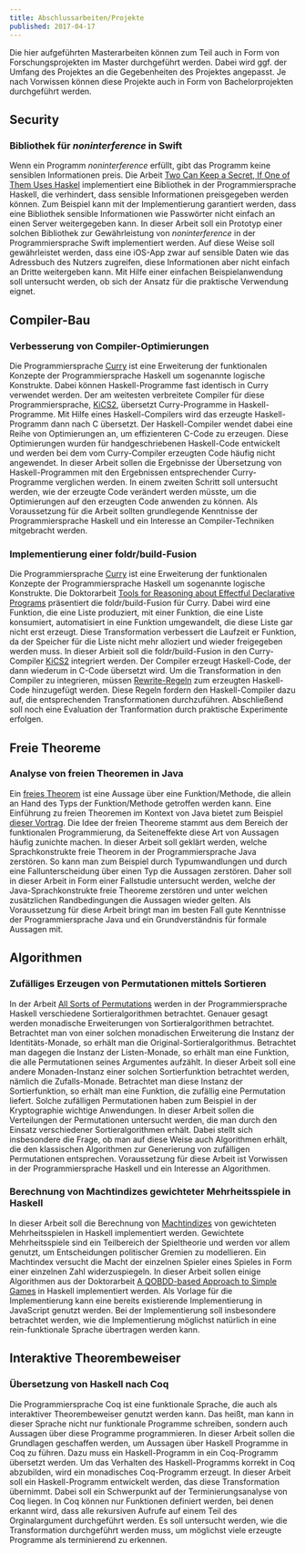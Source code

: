 ```yaml
---
title: Abschlussarbeiten/Projekte
published: 2017-04-17
---
```


Die hier aufgeführten Masterarbeiten können zum Teil auch in Form von
Forschungsprojekten im Master durchgeführt werden. Dabei wird ggf. der Umfang
des Projektes an die Gegebenheiten des Projektes angepasst. Je nach Vorwissen
können diese Projekte auch in Form von Bachelorprojekten durchgeführt werden.


## Security

### Bibliothek für _noninterference_ in Swift

Wenn ein Programm _noninterference_ erfüllt, gibt das Programm keine sensiblen
Informationen preis. Die Arbeit [Two Can Keep a Secret, If One of Them Uses
Haskel](http://www.cse.chalmers.se/~russo/publications_files/pearl-russo.pdf)
implementiert eine Bibliothek in der Programmiersprache Haskell, die verhindert,
dass sensible Informationen preisgegeben werden können. Zum Beispiel kann mit
der Implementierung garantiert werden, dass eine Bibliothek sensible
Informationen wie Passwörter nicht einfach an einen Server weitergegeben kann.
In dieser Arbeit soll ein Prototyp einer solchen Bibliothek zur Gewährleistung
von _noninterference_ in der Programmiersprache Swift implementiert werden. Auf
diese Weise soll gewährleistet werden, dass eine iOS-App zwar auf sensible Daten
wie das Adressbuch des Nutzers zugreifen, diese Informationen aber nicht einfach
an Dritte weitergeben kann. Mit Hilfe einer einfachen Beispielanwendung soll
untersucht werden, ob sich der Ansatz für die praktische Verwendung eignet.


## Compiler-Bau


### Verbesserung von Compiler-Optimierungen

Die Programmiersprache [Curry](http://citeseerx.ist.psu.edu/viewdoc/download?doi=10.1.1.207.2248&rep=rep1&type=pdf)
ist eine Erweiterung der funktionalen
Konzepte der Programmiersprache Haskell um sogenannte logische Konstrukte.
Dabei können Haskell-Programme fast identisch in Curry verwendet
werden. Der am weitesten verbreitete Compiler für diese Programmiersprache,
[KiCS2](https://www-ps.informatik.uni-kiel.de/kics2/),
übersetzt Curry-Programme in Haskell-Programme. Mit Hilfe eines
Haskell-Compilers wird das erzeugte Haskell-Programm dann nach C
übersetzt. Der Haskell-Compiler wendet dabei eine Reihe von
Optimierungen an, um effizienteren C-Code zu erzeugen. Diese Optimierungen
wurden für handgeschriebenen Haskell-Code entwickelt und werden bei dem vom
Curry-Compiler erzeugten Code häufig nicht angewendet. In dieser Arbeit sollen
die Ergebnisse der Übersetzung von Haskell-Programmen mit den Ergebnissen
entsprechender Curry-Programme verglichen werden. In einem zweiten Schritt
soll untersucht werden, wie der erzeugte Code verändert werden müsste,
um die Optimierungen auf den erzeugten Code anwenden zu können. Als
Voraussetzung für die Arbeit sollten grundlegende Kenntnisse der
Programmiersprache Haskell und ein Interesse an Compiler-Techniken
mitgebracht werden.


### Implementierung einer foldr/build-Fusion

Die Programmiersprache [Curry](http://citeseerx.ist.psu.edu/viewdoc/download?doi=10.1.1.207.2248&rep=rep1&type=pdf)
ist eine Erweiterung der funktionalen
Konzepte der Programmiersprache Haskell um sogenannte logische Konstrukte.
Die Doktorarbeit
[Tools for Reasoning about Effectful Declarative Programs](http://hss.ulb.uni-bonn.de/2015/4178/4178.htm)
präsentiert die foldr/build-Fusion für Curry. Dabei wird
eine Funktion, die eine Liste produziert, mit einer Funktion, die eine Liste
konsumiert, automatisiert in eine Funktion umgewandelt, die diese Liste gar
nicht erst erzeugt. Diese Transformation verbessert die Laufzeit er Funktion,
da der Speicher für die Liste nicht mehr alloziert und wieder freigegeben
werden muss. In dieser Arbieit soll die foldr/build-Fusion in den Curry-Compiler
[KiCS2](https://www-ps.informatik.uni-kiel.de/kics2/) integriert werden. Der
Compiler erzeugt Haskell-Code, der dann wiederum in C-Code übersetzt wird.
Um die Transformation in den Compiler zu integrieren, müssen
[Rewrite-Regeln](https://wiki.haskell.org/GHC/Using_rules) zum erzeugten
Haskell-Code hinzugefügt werden. Diese Regeln fordern den Haskell-Compiler dazu
auf, die entsprechenden Transformationen durchzuführen. Abschließend soll noch eine
Evaluation der Tranformation durch praktische Experimente erfolgen.


## Freie Theoreme

### Analyse von freien Theoremen in Java

Ein [freies Theorem](http://www.cs.sfu.ca/CourseCentral/831/burton/Notes/July14/free.pdf)
ist eine Aussage über eine Funktion/Methode, die allein an Hand
des Typs der Funktion/Methode getroffen werden kann. Eine Einführung zu freien
Theoremen im Kontext von Java bietet zum Beispiel [dieser Vortrag](http://data.tmorris.net/talks/yow-west-2016/1d388b6263e7cbeedfbea224997648daa1d7862d/parametricity.pdf).
Die Idee der freien Theoreme stammt aus dem Bereich der funktionalen Programmierung,
da Seiteneffekte diese Art von Aussagen häufig zunichte machen. In dieser Arbeit
soll geklärt werden, welche Sprachkonstrukte freie Theorem in der
Programmiersprache Java zerstören. So kann man zum Beispiel durch Typumwandlungen
und durch eine Fallunterscheidung über einen Typ die Aussagen zerstören.
Daher soll in dieser Arbeit in Form einer Fallstudie untersucht werden,
welche der Java-Sprachkonstrukte freie Theoreme zerstören und unter welchen
zusätzlichen Randbedingungen die Aussagen wieder gelten. Als
Voraussetzung für diese Arbeit bringt man im besten Fall gute Kenntnisse der
Programmiersprache Java und ein Grundverständnis für formale Aussagen mit.


## Algorithmen

### Zufälliges Erzeugen von Permutationen mittels Sortieren

In der Arbeit [All Sorts of Permutations](https://www.google.de/url?sa=t&rct=j&q=&esrc=s&source=web&cd=&cad=rja&uact=8&ved=0ahUKEwiGhrmdrN_RAhWqDMAKHdUdAzUQFggfMAA&url=http%3A%2F%2Finformatik.uni-kiel.de%2F~sad%2Ficfp2016-preprint.pdf&usg=AFQjCNEj488KS-YwcQNA9QVFGFiqSiwZ1A) werden in der Programmiersprache Haskell verschiedene Sortieralgorithmen
betrachtet. Genauer gesagt werden monadische Erweiterungen von Sortieralgorithmen
betrachtet. Betrachtet man von einer solchen monadischen Erweiterung die Instanz
der Identitäts-Monade, so erhält man die Original-Sortieralgorithmus. Betrachtet
man dagegen die Instanz der Listen-Monade, so erhält man eine Funktion, die alle
Permutationen seines Argumentes aufzählt. In dieser Arbeit soll eine andere
Monaden-Instanz einer solchen Sortierfunktion betrachtet werden, nämlich die
Zufalls-Monade. Betrachtet man diese Instanz der Sortierfunktion, so erhält man
eine Funktion, die zufällig eine Permutation liefert. Solche zufälligen
Permutationen haben zum Beispiel in der Kryptographie wichtige Anwendungen.
In dieser Arbeit sollen die Verteilungen der Permutationen untersucht werden,
die man durch den Einsatz verschiedener Sortieralgorithmen erhält. Dabei stellt
sich insbesondere die Frage, ob man auf diese Weise auch Algorithmen erhält,
die den klassischen Algorithmen zur Generierung von zufälligen Permutationen
entsprechen. Voraussetzung für diese Arbeit ist Vorwissen in der Programmiersprache
Haskell und ein Interesse an Algorithmen.


### Berechnung von Machtindizes gewichteter Mehrheitsspiele in Haskell

In dieser Arbeit soll die Berechnung von
[Machtindizes](https://de.wikipedia.org/wiki/Machtindex) von gewichteten
Mehrheitsspielen in Haskell implementiert werden. Gewichtete Mehrheitsspiele
sind ein Teilbereich der Spieltheorie und werden vor allem genutzt, um
Entscheidungen politischer Gremien zu modellieren. Ein Machtindex versucht die
Macht der einzelnen Spieler eines Spieles in Form einer einzelnen Zahl
widerzuspiegeln. In dieser Arbeit sollen einige Algorithmen aus der Doktorarbeit
[A QOBDD-based Approach to Simple
Games](http://macau.uni-kiel.de/servlets/MCRFileNodeServlet/dissertation_derivate_00004392/diss_bolus.pdf)
in Haskell implementiert werden. Als Vorlage für die Implementierung kann eine
bereits existierende Implementierung in JavaScript genutzt werden. Bei der
Implementierung soll insbesondere betrachtet werden, wie die Implementierung
möglichst natürlich in eine rein-funktionale Sprache übertragen werden kann.


## Interaktive Theorembeweiser

### Übersetzung von Haskell nach Coq

Die Programmiersprache Coq ist eine funktionale Sprache, die auch als
interaktiver Theorembeweiser genutzt werden kann. Das heißt, man kann in dieser
Sprache nicht nur funktionale Programme schreiben, sondern auch Aussagen über
diese Programme programmieren. In dieser Arbeit sollen die Grundlagen geschaffen
werden, um Aussagen über Haskell Programme in Coq zu führen. Dazu muss ein
Haskell-Programm in ein  Coq-Programm übersetzt werden. Um das Verhalten des
Haskell-Programms korrekt in Coq abzubilden, wird ein monadisches Coq-Programm
erzeugt. In dieser Arbeit soll ein Haskell-Programm entwickelt werden, das diese
Transformation übernimmt. Dabei soll ein Schwerpunkt auf der
Terminierungsanalyse von Coq liegen. In Coq können nur Funktionen definiert
werden, bei denen erkannt wird, dass alle rekursiven Aufrufe auf einem Teil des
Orginalargument durchgeführt werden. Es soll untersucht werden, wie die
Transformation durchgeführt werden muss, um möglichst viele erzeugte Programme
als terminierend zu erkennen.
